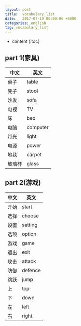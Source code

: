 ```yaml
---
layout: post
title:  vocabulary_list
date:   2017-07-19 00:00:00 +0800
categories: english
tag: vocabulary_list
---
```


* content
{:toc}

part 1(家具)
---

| 中文 | 英文 |
| -- | -- |
| 桌子 | table | 
| 凳子 | stool |
| 沙发 | sofa |
| 电视 | TV |
| 床 | bed |
| 电脑 | computer | 
| 灯光 | light |
| 电源 | power |
| 地毯 | carpet |
| 玻璃杯 | glass |


part 2(游戏)
---

| 中文 | 英文 |
| -- | -- |
| 开始 | start | 
| 选择 | choose |
| 设置 | setting |
| 选项 | option |
| 游戏 | game |
| 退出 | exit |
| 攻击 | attack | 
| 防御 | defence |
| 跳跃 | jump |
| 上 | top |
| 下 | down |
| 左 | left |
| 右 | right |

